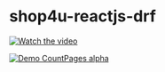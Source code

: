 # shop4u-reactjs-drf
[![Watch the video](https://i.imgur.com/vKb2F1B.png)](https://drive.google.com/file/d/1hy2rhCA7hpMtXJiCFPkWx8S8rJsbJ_W9/view?usp=sharing)

[![Demo CountPages alpha](https://share.gifyoutube.com/KzB6Gb.gif)](https://drive.google.com/file/d/1hy2rhCA7hpMtXJiCFPkWx8S8rJsbJ_W9/view?usp=sharing)
